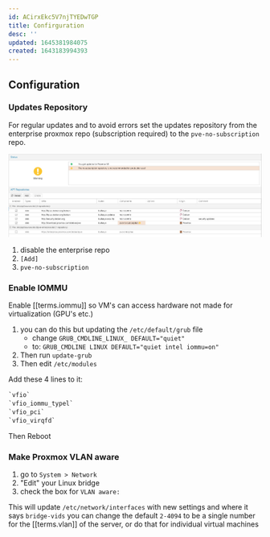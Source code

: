 ```yaml
---
id: ACirxEkc5V7njTYEDwTGP
title: Confirguration
desc: ''
updated: 1645381984075
created: 1643183994393
---
```


## Configuration

### Updates Repository

For regular updates and to avoid errors set the updates repository from the enterprise proxmox repo (subscription required) to the `pve-no-subscription` repo.

![repos](/assets/images/2022-01-25-23-37-43.png)

1. disable the enterprise repo
2. `[Add]`
3. `pve-no-subscription`

### Enable IOMMU

Enable [[terms.iommu]] so VM's can access hardware not made for virtualization (GPU's etc.)

1. you can do this but updating the `/etc/default/grub` file
   - change `GRUB_CMDLINE_LINUX_ DEFAULT="quiet"`
   - to: `GRUB_CMDLINE LINUX DEFAULT="quiet intel iommu=on"`
2. Then run `update-grub`
3. Then edit `/etc/modules`

Add these 4 lines to it:

```txt
`vfio`
`vfio_iommu_typel`
`vfio_pci`
`vfio_virqfd`
```

Then Reboot

### Make Proxmox VLAN aware

1. go to `System > Network`
2. "Edit" your Linux bridge
3. check the box for `VLAN aware:`

This will update `/etc/network/interfaces` with new settings and where it says `bridge-vids` you can change the default `2-4094` to be a single number for the [[terms.vlan]] of the server, or do that for individual virtual machines
